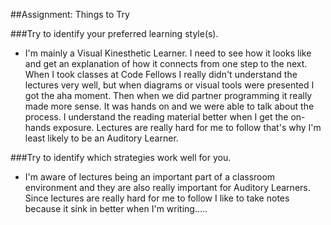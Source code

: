 ##Assignment: Things to Try

###Try to identify your preferred learning style(s).
* I'm mainly a Visual Kinesthetic Learner. I need to see how it looks like and get an explanation of how it connects from one step to the next. When I took classes at Code Fellows I really didn't understand the lectures very well, but when diagrams or visual tools were presented I got the aha moment. Then when we did partner programming it really made more sense. It was hands on and we were able to talk about the process. I understand the reading material better when I get the on-hands exposure. Lectures are really hard for me to follow that's why I'm least likely to be an Auditory Learner.

###Try to identify which strategies work well for you.
* I'm aware of lectures being an important part of a classroom environment and they are also really important for Auditory Learners. Since lectures are really hard for me to follow I like to take notes because it sink in better when I'm writing.....

